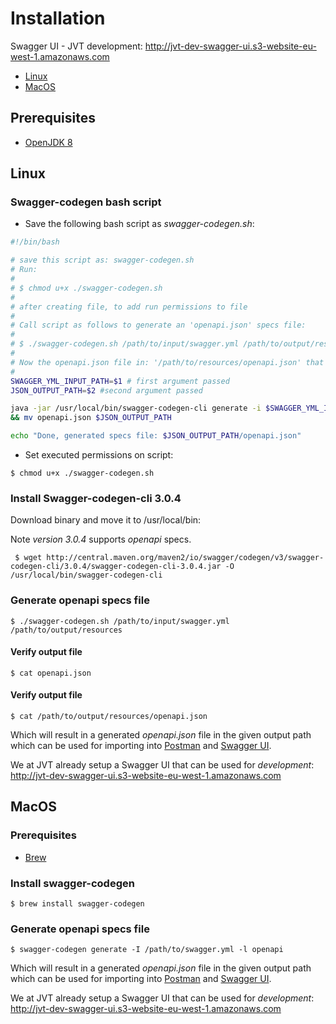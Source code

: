 # Installation

Swagger UI - JVT development: http://jvt-dev-swagger-ui.s3-website-eu-west-1.amazonaws.com

- [Linux](#markdown-header-linux)
- [MacOS](#markdown-header-macosx)

## Prerequisites

- [OpenJDK 8](http://openjdk.java.net)

## Linux

### Swagger-codegen bash script 

- Save the following bash script as _swagger-codegen.sh_:

```bash
#!/bin/bash

# save this script as: swagger-codegen.sh
# Run:
#
# $ chmod u+x ./swagger-codegen.sh 
#
# after creating file, to add run permissions to file
#
# Call script as follows to generate an 'openapi.json' specs file:
# 
# $ ./swagger-codegen.sh /path/to/input/swagger.yml /path/to/output/resources
#
# Now the openapi.json file in: '/path/to/resources/openapi.json' that is generated to validate if it is properly formed
#
SWAGGER_YML_INPUT_PATH=$1 # first argument passed
JSON_OUTPUT_PATH=$2 #second argument passed

java -jar /usr/local/bin/swagger-codegen-cli generate -i $SWAGGER_YML_INPUT_PATH -l openapi \
&& mv openapi.json $JSON_OUTPUT_PATH

echo "Done, generated specs file: $JSON_OUTPUT_PATH/openapi.json"

```

- Set executed permissions on script:

```shell
$ chmod u+x ./swagger-codegen.sh 
```

### Install Swagger-codegen-cli 3.0.4

Download binary and move it to /usr/local/bin:

Note *version 3.0.4* supports _openapi_ specs.

```shell
 $ wget http://central.maven.org/maven2/io/swagger/codegen/v3/swagger-codegen-cli/3.0.4/swagger-codegen-cli-3.0.4.jar -O /usr/local/bin/swagger-codegen-cli
```

### Generate openapi specs file

```shell
$ ./swagger-codegen.sh /path/to/input/swagger.yml /path/to/output/resources
```

#### Verify output file

```shell
$ cat openapi.json
```

#### Verify output file

```shell
$ cat /path/to/output/resources/openapi.json
```

Which will result in a generated _openapi.json_ file in the given output path which can be used for importing into [Postman](https://www.getpostman.com) and [Swagger UI](https://swagger.io/tools/swagger-ui/).

We at JVT already setup a Swagger UI that can be used for _development_: http://jvt-dev-swagger-ui.s3-website-eu-west-1.amazonaws.com

## MacOS

### Prerequisites

- [Brew](https://brew.sh/)

### Install swagger-codegen

```shell
$ brew install swagger-codegen  
```

### Generate openapi specs file

```shell
$ swagger-codegen generate -I /path/to/swagger.yml -l openapi
```

Which will result in a generated _openapi.json_ file in the given output path which can be used for importing into [Postman](https://www.getpostman.com) and [Swagger UI](https://swagger.io/tools/swagger-ui/).

We at JVT already setup a Swagger UI that can be used for _development_: http://jvt-dev-swagger-ui.s3-website-eu-west-1.amazonaws.com